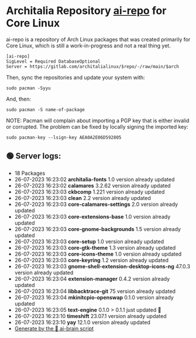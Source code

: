 # Architalia Repository [ai-repo](https://gitlab.com/architalialinux/ai-repo) for Core Linux

ai-repo is a repository of Arch Linux packages that was created primarily for Core Linux, which is still a work-in-progress and not a real thing yet.

```
[ai-repo]
SigLevel = Required DatabaseOptional
Server = https://gitlab.com/architalialinux/$repo/-/raw/main/$arch 
```

Then, sync the repositories and update your system with:

```
sudo pacman -Syyu
```

And, then:

```
sudo pacman -S name-of-package
```

NOTE: Pacman will complain about importing a PGP key that is either invalid or corrupted.  The problem can be fixed by locally signing the imported key:

```
sudo pacman-key --lsign-key AEA0A2E06D592805
```



## 🟢 Server logs:
- 18 Packages
- 26-07-2023 16:23:02 **architalia-fonts** 1.0 version already updated
- 26-07-2023 16:23:02 **calamares** 3.2.62 version already updated
- 26-07-2023 16:23:03 **ckbcomp** 1.221 version already updated
- 26-07-2023 16:23:03 **clean** 2.2 version already updated
- 26-07-2023 16:23:03 **core-calamares-settings** 2.0 version already updated
- 26-07-2023 16:23:03 **core-extensions-base** 1.0 version already updated
- 26-07-2023 16:23:03 **core-gnome-backgrounds** 1.5 version already updated
- 26-07-2023 16:23:03 **core-setup** 1.0 version already updated
- 26-07-2023 16:23:03 **core-gtk-theme** 1.3 version already updated
- 26-07-2023 16:23:03 **core-icons-theme** 1.0 version already updated
- 26-07-2023 16:23:03 **core-keyring** 1.2 version already updated
- 26-07-2023 16:23:03 **gnome-shell-extension-desktop-icons-ng** 47.0.3 version already updated
- 26-07-2023 16:23:04 **extension-manager** 0.4.2 version already updated
- 26-07-2023 16:23:04 **libbacktrace-git** 75 version already updated
- 26-07-2023 16:23:04 **mkinitcpio-openswap** 0.1.0 version already updated
- 26-07-2023 16:23:05 **text-engine** 0.1.0 > 0.1.1 just updated 🔹
- 26-07-2023 16:23:10 **timeshift** 23.07.1 version already updated
- 26-07-2023 16:23:10 **yay** 12.1.0 version already updated
 - [Generate by the 🤖 ai-brain script](https://gitlab.com/architalialinux/ai-repo/-/blob/main/ai-brain)
